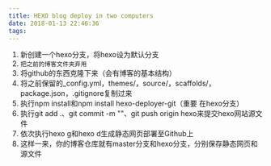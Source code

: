 ```yaml
---
title: HEXO blog deploy in two computers
date: 2018-01-13 22:46:36
tags:
---
```


1. 新创建一个hexo分支，将hexo设为默认分支
2. `把之前的博客文件夹弃用`
3. 将github的东西克隆下来（会有博客的基本结构）
4. 将之前保留的_config.yml，themes/，source/，scaffolds/，package.json，.gitignore复制过来
5. 执行npm install和npm install hexo-deployer-git（重要 在hexo分支）
6. 执行git add .、git commit -m ""、git push origin hexo来提交hexo网站源文件
7. 依次执行hexo g和hexo d生成静态网页部署至Github上
8. 这样一来，你的博客仓库就有master分支和hexo分支，分别保存静态网页和源文件

